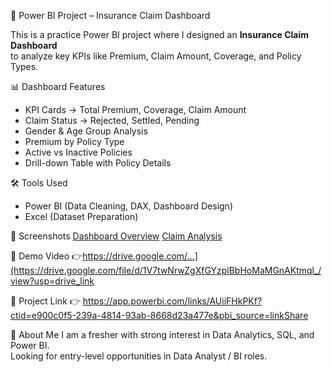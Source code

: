  🚀 Power BI Project – Insurance Claim Dashboard

This is a practice Power BI project where I designed an **Insurance Claim Dashboard**  
to analyze key KPIs like Premium, Claim Amount, Coverage, and Policy Types.


 📊 Dashboard Features
- KPI Cards → Total Premium, Coverage, Claim Amount
- Claim Status → Rejected, Settled, Pending
- Gender & Age Group Analysis
- Premium by Policy Type
- Active vs Inactive Policies
- Drill-down Table with Policy Details


 🛠 Tools Used
- Power BI (Data Cleaning, DAX, Dashboard Design)
- Excel (Dataset Preparation)



 📸 Screenshots
[Dashboard Overview](screenshot1.png)
[Claim Analysis](screenshot2.png)



🎥 Demo Video
👉https://drive.google.com/...](https://drive.google.com/file/d/1V7twNrwZgXfGYzplBbHoMaMGnAKtmql_/view?usp=drive_link 


🎥 Project Link
👉 https://app.powerbi.com/links/AUiiFHkPKf?ctid=e900c0f5-239a-4814-93ab-8668d23a477e&pbi_source=linkShare


👤 About Me
I am a fresher with strong interest in Data Analytics, SQL, and Power BI.  
Looking for entry-level opportunities in Data Analyst / BI roles.

